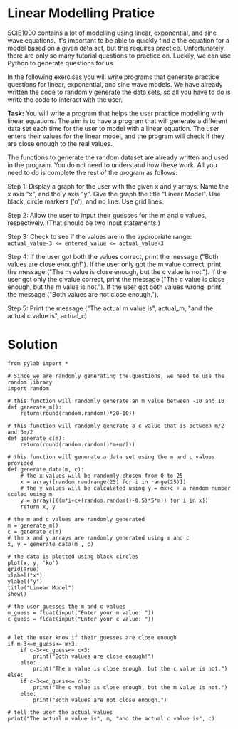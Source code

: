 # Linear Modelling Pratice

SCIE1000 contains a lot of modelling using linear, exponential, and sine wave equations. It's important to be able to quickly find a the equation for a model based on a given data set, but this requires practice. Unfortunately, there are only so many tutorial questions to practice on. Luckily, we can use Python to generate questions for us.

In the following exercises you will write programs that generate practice questions for linear, exponential, and sine wave models. We have already written the code to randomly generate the data sets, so all you have to do is write the code to interact with the user.

**Task:** You will write a program that helps the user practice modelling with linear equations. The aim is to have a program that will generate a different data set each time for the user to model with a linear equation. The user enters their values for the linear model, and the program will check if they are close enough to the real values. 

The functions to generate the random dataset are already written and used in the program. You do not need to understand how these work. All you need to do is complete the rest of the program as follows:

Step 1: Display a graph for the user with the given x and y arrays. Name the x axis "x", and the y axis "y". Give the graph the title "Linear Model". Use black, circle markers ('o'), and no line. Use grid lines.

Step 2: Allow the user to input their guesses for the m and c values, respectively. (That should be two input statements.)

Step 3: Check to see if the values are in the appropriate range: `actual_value-3 <= entered_value <= actual_value+3`

Step 4: If the user got both the values correct, print the message ("Both values are close enough!"). If the user only got the m value correct, print the message ("The m value is close enough, but the c value is not."). If the user got only the c value correct, print the message ("The c value is close enough, but the m value is not."). If the user got both values wrong, print the message ("Both values are not close enough.").

Step 5: Print the message ("The actual m value is", actual_m, "and the actual c value is", actual_c)


# Solution
```
from pylab import *

# Since we are randomly generating the questions, we need to use the random library
import random

# this function will randomly generate an m value between -10 and 10
def generate_m():
    return(round(random.random()*20-10))

# this function will randomly generate a c value that is between m/2 and 3m/2
def generate_c(m):
    return(round(random.random()*m+m/2))

# this function will generate a data set using the m and c values provided
def generate_data(m, c):
    # the x values will be randomly chosen from 0 to 25
    x = array([random.randrange(25) for i in range(25)])
    # the y values will be calculated using y = mx+c + a random number scaled using m
    y = array([((m*i+c+(random.random()-0.5)*5*m)) for i in x])
    return x, y
    
# the m and c values are randomly generated
m = generate_m()
c = generate_c(m)
# the x and y arrays are randomly generated using m and c
x, y = generate_data(m , c)

# the data is plotted using black circles
plot(x, y, 'ko')
grid(True)
xlabel("x")
ylabel("y")
title("Linear Model")
show()

# the user guesses the m and c values
m_guess = float(input("Enter your m value: "))
c_guess = float(input("Enter your c value: "))


# let the user know if their guesses are close enough
if m-3<=m_guess<= m+3:
    if c-3<=c_guess<= c+3:
        print("Both values are close enough!")
    else:
        print("The m value is close enough, but the c value is not.")
else:
    if c-3<=c_guess<= c+3:
        print("The c value is close enough, but the m value is not.")
    else:
        print("Both values are not close enough.")
        
# tell the user the actual values
print("The actual m value is", m, "and the actual c value is", c)

```
